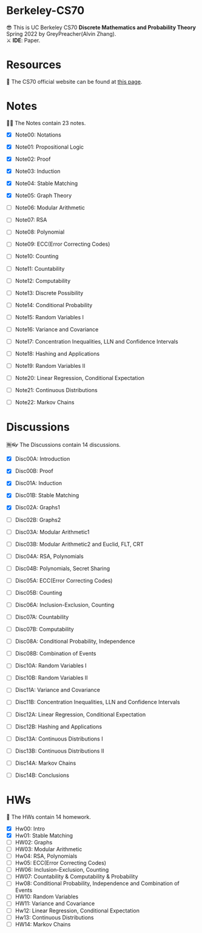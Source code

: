 # Berkeley-CS70
😎 This is UC Berkeley CS70 **Discrete Mathematics and Probability Theory** Spring 2022 by GreyPreacher(Alvin Zhang).  
⚔ **IDE**: Paper.

# Resources
📖 The CS70 official website can be found at [this page](https://www.sp22.eecs70.org/).  


# Notes
🐱‍👓 The Notes contain 23 notes.

- [x] Note00: Notations
- [x] Note01: Propositional Logic
- [x] Note02: Proof
- [x] Note03: Induction
- [x] Note04: Stable Matching
- [x] Note05: Graph Theory
- [ ] Note06: Modular Arithmetic
- [ ] Note07: RSA
- [ ] Note08: Polynomial
- [ ] Note09: ECC(Error Correcting Codes)
- [ ] Note10: Counting
- [ ] Note11: Countability
- [ ] Note12: Computability
- [ ] Note13: Discrete Possibility
- [ ] Note14: Conditional Probability
- [ ] Note15: Random Variables I
- [ ] Note16: Variance and Covariance
- [ ] Note17: Concentration Inequalities, LLN and Confidence Intervals
- [ ] Note18: Hashing and Applications
- [ ] Note19: Random Variables II
- [ ] Note20: Linear Regression, Conditional Expectation
- [ ] Note21: Continuous Distributions
- [ ] Note22: Markov Chains


# Discussions
🈚👓 The Discussions contain 14 discussions.

- [x] Disc00A: Introduction
- [x] Disc00B: Proof
- [x] Disc01A: Induction
- [x] Disc01B: Stable Matching
- [x] Disc02A: Graphs1
- [ ] Disc02B: Graphs2
- [ ] Disc03A: Modular Arithmetic1
- [ ] Disc03B: Modular Arithmetic2 and Euclid, FLT, CRT
- [ ] Disc04A: RSA, Polynomials
- [ ] Disc04B: Polynomials, Secret Sharing
- [ ] Disc05A: ECC(Error Correcting Codes)
- [ ] Disc05B: Counting
- [ ] Disc06A: Inclusion-Exclusion, Counting
- [ ] Disc07A: Countability
- [ ] Disc07B: Computability
- [ ] Disc08A: Conditional Probability, Independence
- [ ] Disc08B: Combination of Events
- [ ] Disc10A: Random Variables I
- [ ] Disc10B: Random Variables II
- [ ] Disc11A: Variance and Covariance
- [ ] Disc11B: Concentration Inequalities, LLN and Confidence Intervals
- [ ] Disc12A: Linear Regression, Conditional Expectation
- [ ] Disc12B: Hashing and Applications
- [ ] Disc13A: Continuous Distributions I
- [ ] Disc13B: Continuous Distributions II
- [ ] Disc14A: Markov Chains
- [ ] Disc14B: Conclusions


# HWs
🎫 The HWs contain 14 homework. 

- [x] Hw00: Intro
- [x] Hw01: Stable Matching
- [ ] HW02: Graphs
- [ ] HW03: Modular Arithmetic
- [ ] Hw04: RSA, Polynomials
- [ ] Hw05: ECC(Error Correcting Codes)
- [ ] HW06: Inclusion-Exclusion, Counting
- [ ] HW07: Countability & Computability & Probability
- [ ] Hw08: Conditional Probability, Independence and Combination of Events
- [ ] HW10: Random Variables
- [ ] HW11: Variance and Covariance
- [ ] Hw12: Linear Regression, Conditional Expectation
- [ ] Hw13: Continuous Distributions
- [ ] HW14: Markov Chains

